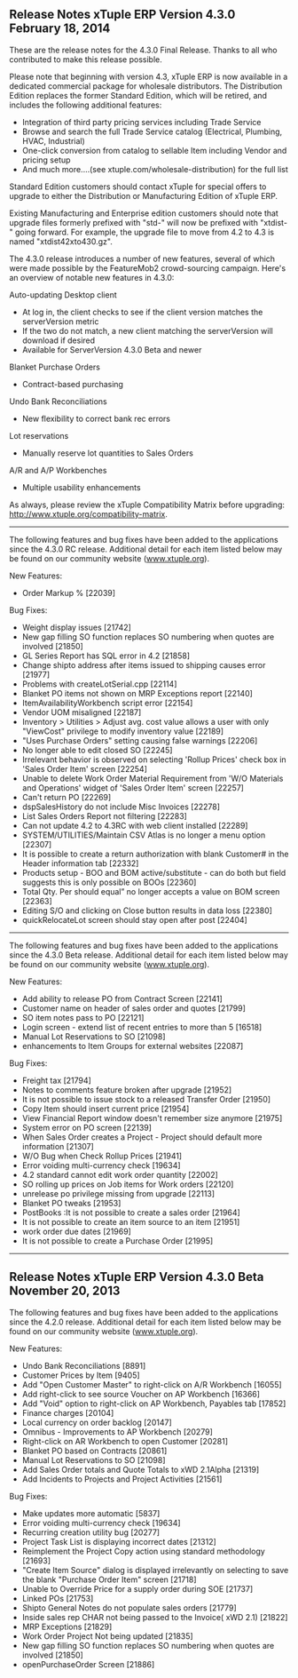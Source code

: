 Release Notes
xTuple ERP
Version 4.3.0
February 18, 2014
----------------------------------

These are the release notes for the 4.3.0 Final Release. Thanks
to all who contributed to make this release possible. 

Please note that beginning with version 4.3, xTuple ERP is now 
available in a dedicated commercial package for wholesale distributors.
The Distribution Edition replaces the former Standard Edition, which 
will be retired, and includes the following additional features:

  * Integration of third party pricing services including Trade Service
  * Browse and search the full Trade Service catalog (Electrical, 
    Plumbing, HVAC, Industrial)
  * One-click conversion from catalog to sellable Item including Vendor 
    and pricing setup
  * And much more....(see xtuple.com/wholesale-distribution) for the full list

Standard Edition customers should contact xTuple for special offers to 
upgrade to either the Distribution or Manufacturing Edition of xTuple ERP.

Existing Manufacturing and Enterprise edition customers should note that 
upgrade files formerly prefixed with "std-" will now be prefixed with 
"xtdist-" going forward. For example, the upgrade file to move from 4.2 to 
4.3 is named "xtdist42xto430.gz".

The 4.3.0 release introduces a number of new features, several of which 
were made possible by the FeatureMob2 crowd-sourcing campaign. Here's an 
overview of notable new features in 4.3.0:

Auto-updating Desktop client
  * At log in, the client checks to see if the client version matches 
    the serverVersion metric
  * If the two do not match, a new client matching the serverVersion 
    will download if desired
  * Available for ServerVersion 4.3.0 Beta and newer

Blanket Purchase Orders
  * Contract-based purchasing

Undo Bank Reconciliations
  * New flexibility to correct bank rec errors

Lot reservations
  * Manually reserve lot quantities to Sales Orders

A/R and A/P Workbenches
  * Multiple usability enhancements

As always, please review the xTuple Compatibility Matrix before
upgrading: http://www.xtuple.org/compatibility-matrix.

----------------------------------

The following features and bug fixes have been added to the
applications since the 4.3.0 RC release. Additional detail for
each item listed below may be found on our community
website (www.xtuple.org).

New Features:
* Order Markup % [22039]

Bug Fixes:

* Weight display issues [21742]
* New gap filling SO function replaces SO numbering when quotes 
are involved [21850]
* GL Series Report has SQL error in 4.2 [21858]
* Change shipto address after items issued to shipping causes 
error [21977]
* Problems with createLotSerial.cpp [22114]
* Blanket PO items not shown on MRP Exceptions report [22140]
* ItemAvailabilityWorkbench script error [22154]
* Vendor UOM misaligned [22187]
* Inventory > Utilities > Adjust avg. cost value allows a user 
with only "ViewCost" privilege to modify inventory value [22189]
* "Uses Purchase Orders" setting causing false warnings [22206]
* No longer able to edit closed SO [22245]
* Irrelevant behavior is observed on selecting 'Rollup Prices' 
check box in 'Sales Order Item' screen [22254]
* Unable to delete Work Order Material Requirement from 'W/O 
Materials and Operations' widget of 'Sales Order Item' screen 
[22257]
* Can't return PO [22269]
* dspSalesHistory do not include Misc Invoices [22278]
* List Sales Orders Report not filtering [22283]
* Can not update 4.2 to 4.3RC with web client installed [22289]
* SYSTEM/UTILITIES/Maintain CSV Atlas is no longer a menu option 
[22307]
* It is possible to create a return authorization with blank 
Customer# in the Header information tab [22332]
* Products setup - BOO and BOM active/substitute - can do both 
but field suggests this is only possible on BOOs [22360]
* Total Qty. Per should equal” no longer accepts a value on 
BOM screen [22363]
* Editing S/O and clicking on Close button results in data loss 
[22380]
* quickRelocateLot screen should stay open after post [22404]


----------------------------------

The following features and bug fixes have been added to the
applications since the 4.3.0 Beta release. Additional detail for
each item listed below may be found on our community
website (www.xtuple.org).

New Features:
* Add ability to release PO from Contract Screen [22141]
* Customer name on header of sales order and quotes [21799]
* SO item notes pass to PO [22121]
* Login screen - extend list of recent entries to more than 5 [16518]
* Manual Lot Reservations to SO [21098]
* enhancements to Item Groups for external websites [22087]

Bug Fixes:

* Freight tax [21794]
* Notes to comments feature broken after upgrade [21952]
* It is not possible  to issue stock to a released Transfer Order [21950]
* Copy Item should insert current price [21954]
* View Financial Report window doesn't remember size anymore [21975]
* System error on PO screen [22139]
* When Sales Order creates a Project - Project should default more information [21307]
* W/O Bug when Check Rollup Prices [21941]
* Error voiding multi-currency check [19634]
* 4.2 standard cannot edit work order quantity [22002]
* SO rolling up prices on Job items for Work orders [22120]
* unrelease po privilege missing from upgrade [22113]
* Blanket PO tweaks [21953]
* PostBooks :It is not possible to create a sales order [21964]
* It is not possible to create an item source to an item [21951]
* work order due dates [21969]
* It is not possible to create a Purchase Order [21995]


----------------------------------
Release Notes
xTuple ERP
Version 4.3.0 Beta
November 20, 2013
----------------------------------
The following features and bug fixes have been added to the
applications since the 4.2.0 release. Additional detail for
each item listed below may be found on our community
website (www.xtuple.org).

New Features:

* Undo Bank Reconciliations [8891]
* Customer Prices by Item [9405]
* Add "Open Customer Master" to right-click on A/R Workbench 
[16055]
* Add right-click to see source Voucher on AP Workbench [16366]
* Add "Void" option to right-click on AP Workbench, Payables 
tab [17852]
* Finance charges [20104]
* Local currency on order backlog [20147]
* Omnibus - Improvements to AP Workbench [20279]
* Right-click on AR Workbench to open Customer [20281]
* Blanket PO based on Contracts [20861]
* Manual Lot Reservations to SO [21098]
* Add Sales Order totals and Quote Totals to xWD 2.1Alpha 
[21319]
* Add Incidents to Projects and Project Activities [21561]

Bug Fixes:

* Make updates more automatic [5837]
* Error voiding multi-currency check [19634]
* Recurring creation utility bug [20277]
* Project Task List is displaying incorrect dates [21312]
* Reimplement the Project Copy action using standard 
methodology [21693]
* "Create Item Source" dialog is displayed irrelevantly on 
selecting to save the blank "Purchase Order Item" screen [21718]
* Unable to Override Price for a supply order during SOE [21737]
* Linked POs [21753]
* Shipto General Notes do not populate sales orders [21779]
* Inside sales rep CHAR not being passed to the Invoice( xWD 2.1) 
[21822]
* MRP Exceptions [21829]
* Work Order Project Not being updated [21835]
* New gap filling SO function replaces SO numbering when quotes 
are involved [21850]
* openPurchaseOrder Screen [21886]

